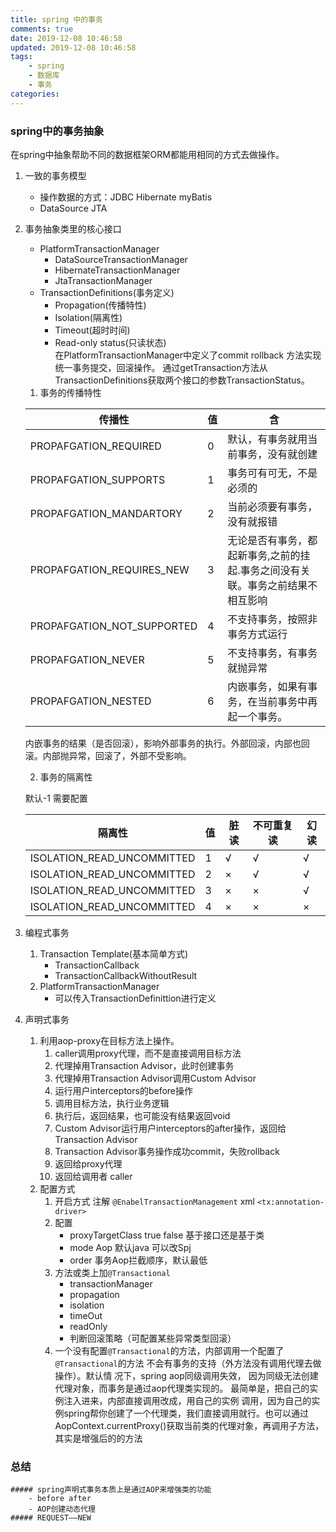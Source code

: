 ```yaml
---
title: spring 中的事务
comments: true
date: 2019-12-08 10:46:58
updated: 2019-12-08 10:46:58
tags:
    - spring
    - 数据库
    - 事务
categories:
---
```

### spring中的事务抽象
在spring中抽象帮助不同的数据框架ORM都能用相同的方式去做操作。  
1. 一致的事务模型
    -  操作数据的方式：JDBC Hibernate myBatis
    - DataSource JTA
2. 事务抽象类里的核心接口
    - PlatformTransactionManager
        - DataSourceTransactionManager
        - HibernateTransactionManager
        - JtaTransactionManager
    - TransactionDefinitions(事务定义)
        - Propagation(传播特性)
        - Isolation(隔离性)
        - Timeout(超时时间)
        - Read-only status(只读状态)  
        在PlatformTransactionManager中定义了commit rollback 方法实现统一事务提交，回滚操作。
        通过getTransaction方法从TransactionDefinitions获取两个接口的参数TransactionStatus。
    1. 事务的传播特性  
    
     传播性|值|含
     -|-|-
     PROPAFGATION_REQUIRED|0|默认，有事务就用当前事务，没有就创建
     PROPAFGATION_SUPPORTS|1|事务可有可无，不是必须的
     PROPAFGATION_MANDARTORY|2|当前必须要有事务，没有就报错
     PROPAFGATION_REQUIRES_NEW|3|无论是否有事务，都起新事务,之前的挂起.事务之间没有关联。事务之前结果不相互影响
     PROPAFGATION_NOT_SUPPORTED|4|不支持事务，按照非事务方式运行
     PROPAFGATION_NEVER|5|不支持事务，有事务就抛异常
     PROPAFGATION_NESTED|6|内嵌事务，如果有事务，在当前事务中再起一个事务。
     内嵌事务的结果（是否回滚），影响外部事务的执行。外部回滚，内部也回滚。内部抛异常，回滚了，外部不受影响。 
        
    2. 事务的隔离性  
    
    默认-1 需要配置

    隔离性|值|脏读|不可重复读|幻读
    -|-|-|-|-
    ISOLATION_READ_UNCOMMITTED|1|√|√|√
    ISOLATION_READ_UNCOMMITTED|2|×|√|√
    ISOLATION_READ_UNCOMMITTED|3|×|×|√
    ISOLATION_READ_UNCOMMITTED|4|×|×|×
    
3. 编程式事务
    1. Transaction Template(基本简单方式)
        - TransactionCallback
        - TransactionCallbackWithoutResult 
    2. PlatformTransactionManager
        - 可以传入TransactionDefinittion进行定义
        
4. 声明式事务  
    1. 利用aop-proxy在目标方法上操作。  
        1. caller调用proxy代理，而不是直接调用目标方法
        1. 代理掉用Transaction Advisor，此时创建事务
        1. 代理掉用Transaction Advisor调用Custom Advisor
        1. 运行用户interceptors的before操作
        1. 调用目标方法，执行业务逻辑
        1. 执行后，返回结果，也可能没有结果返回void
        1. Custom Advisor运行用户interceptors的after操作，返回给Transaction Advisor
        1. Transaction Advisor事务操作成功commit，失败rollback
        1. 返回给proxy代理
        1. 返回给调用者 caller
    2. 配置方式
        1. 开启方式 注解 `@EnabelTransactionManagement` xml `<tx:annotation-driver>`
        1. 配置
            - proxyTargetClass true false 基于接口还是基于类
            - mode  Aop 默认java 可以改Spj
            - order 事务Aop拦截顺序，默认最低
        1. 方法或类上加`@Transactional`
            - transactionManager
            - propagation
            - isolation
            - timeOut
            - readOnly
            - 判断回滚策略（可配置某些异常类型回滚）
        1. 一个没有配置`@Transactional`的方法，内部调用一个配置了`@Transactional`的方法
        不会有事务的支持（外方法没有调用代理去做操作）。默认情 况下，spring aop同级调用失效，
        因为同级无法创建代理对象，而事务是通过aop代理类实现的。
        最简单是，把自己的实例注入进来，内部直接调用改成，用自己的实例
        调用，因为自己的实例spring帮你创建了一个代理类，我们直接调用就行。也可以通过
        AopContext.currentProxy()获取当前类的代理对象，再调用子方法，其实是增强后的的方法
### 总结
    ##### spring声明式事务本质上是通过AOP来增强类的功能
        - before after
        - AOP创建动态代理
    ##### REQUEST——NEW
    